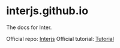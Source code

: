 # interjs.github.io
The docs for Inter.

Official repo: [Interjs](https://github.com/interjs/inter)
Official tutorial: [Tutorial](https://interjs.github.io)

